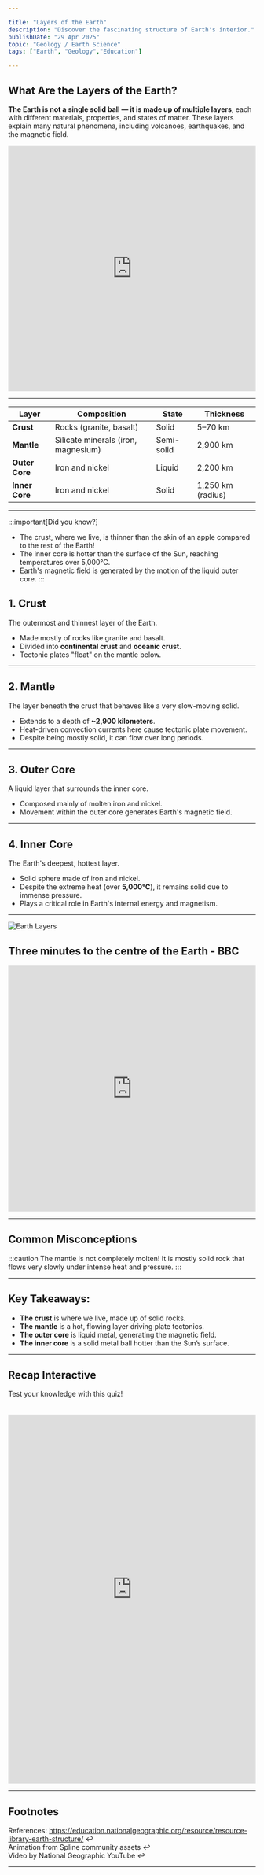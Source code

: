 ```yaml
---

title: "Layers of the Earth"
description: "Discover the fascinating structure of Earth's interior."
publishDate: "29 Apr 2025"
topic: "Geology / Earth Science"
tags: ["Earth", "Geology","Education"]

---
```


## What Are the Layers of the Earth?
**The Earth is not a single solid ball — it is made up of multiple layers**, each with different materials, properties, and states of matter. These layers explain many natural phenomena, including volcanoes, earthquakes, and the magnetic field.

<iframe 
    src="https://my.spline.design/cieloglayersoftheearthnoninteractivecopycopy-TZS1qrzJecqRAK9lMkqeSXPg/" 
    width="100%" 
    height="500" 
    frameborder="0">
</iframe>

---

| Layer         | Composition                        | State        | Thickness            |
| ------------- | ---------------------------------- | ------------ | -------------------- |
| **Crust**     | Rocks (granite, basalt)             | Solid        | 5–70 km              |
| **Mantle**    | Silicate minerals (iron, magnesium) | Semi-solid   | 2,900 km             |
| **Outer Core**| Iron and nickel                    | Liquid       | 2,200 km             |
| **Inner Core**| Iron and nickel                    | Solid        | 1,250 km (radius)    |

---

:::important[Did you know?]
* The crust, where we live, is thinner than the skin of an apple compared to the rest of the Earth!
* The inner core is hotter than the surface of the Sun, reaching temperatures over 5,000°C.
* Earth's magnetic field is generated by the motion of the liquid outer core.
:::

## **1. Crust**
The outermost and thinnest layer of the Earth.

- Made mostly of rocks like granite and basalt.
- Divided into **continental crust** and **oceanic crust**.
- Tectonic plates "float" on the mantle below.

---

## **2. Mantle**
The layer beneath the crust that behaves like a very slow-moving solid.

- Extends to a depth of **~2,900 kilometers**.
- Heat-driven convection currents here cause tectonic plate movement.
- Despite being mostly solid, it can flow over long periods.

---

## **3. Outer Core**
A liquid layer that surrounds the inner core.

- Composed mainly of molten iron and nickel.
- Movement within the outer core generates Earth's magnetic field.

---

## **4. Inner Core**
The Earth's deepest, hottest layer.

- Solid sphere made of iron and nickel.
- Despite the extreme heat (over **5,000°C**), it remains solid due to immense pressure.
- Plays a critical role in Earth's internal energy and magnetism.

---

![Earth Layers](earth_layers.png)

## Three minutes to the centre of the Earth - BBC

<iframe 
    src="https://www.youtube.com/embed/SeFT0ewzM6g" 
    title="Three minutes to the centre of the Earth - BBC" 
    frameborder="0" 
    allow="accelerometer; autoplay; clipboard-write; encrypted-media; gyroscope; picture-in-picture" 
    allowfullscreen 
    width="100%" 
    height="500">
</iframe>

---

## **Common Misconceptions**
:::caution
The mantle is not completely molten! It is mostly solid rock that flows very slowly under intense heat and pressure.
:::

---

## Key Takeaways:

- **The crust** is where we live, made up of solid rocks.
- **The mantle** is a hot, flowing layer driving plate tectonics.
- **The outer core** is liquid metal, generating the magnetic field.
- **The inner core** is a solid metal ball hotter than the Sun’s surface.

---

## Recap Interactive

Test your knowledge with this quiz!

<iframe 
    src="https://quizlayersoftheearth-main-zmp6g6hsrmgn9yd7758tbh.streamlit.app?embed=true" 
    width="100%" 
    height="750" 
    style="border: none; margin-top: 20px;"
    loading="lazy"
    allowfullscreen
></iframe>

---

## Footnotes

References:
https://education.nationalgeographic.org/resource/resource-library-earth-structure/ ↩   
Animation from Spline community assets ↩  
Video by National Geographic YouTube ↩  

---
